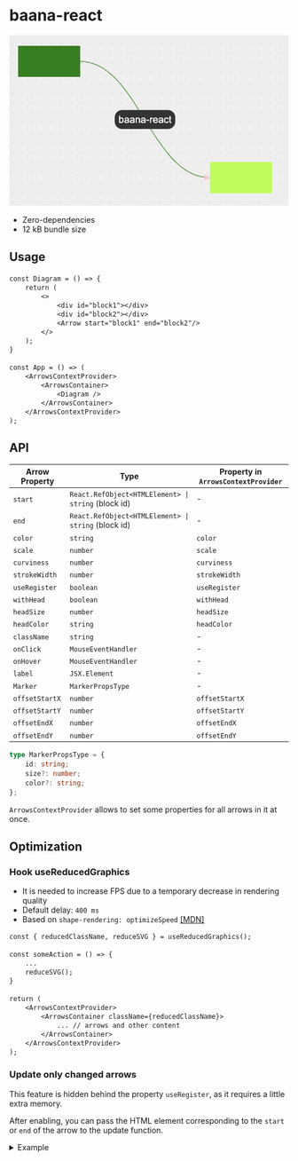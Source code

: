# baana-react

![baana-react demonstration picture](./baana-react-pic.png "SVG-arrows lib for React")

- Zero-dependencies
- 12 kB bundle size

## Usage

```tsx
const Diagram = () => {
    return (
        <>
            <div id="block1"></div>
            <div id="block2"></div>
            <Arrow start="block1" end="block2"/>
        </>
    );
}

const App = () => (
    <ArrowsContextProvider>
        <ArrowsContainer>
            <Diagram />
        </ArrowsContainer>
    </ArrowsContextProvider>
);
```

## API

| Arrow Property | Type                                                | Property in `ArrowsContextProvider` |
| -------------- | --------------------------------------------------- | ----------------------------------- |
| `start`        | `React.RefObject<HTMLElement> \| string` (block id) | -                                   |
| `end`          | `React.RefObject<HTMLElement> \| string` (block id) | -                                   |
| `color`        | `string`                                            | `color`                             |
| `scale`        | `number`                                            | `scale`                             |
| `curviness`    | `number`                                            | `curviness`                         |
| `strokeWidth`  | `number`                                            | `strokeWidth`                       |
| `useRegister`  | `boolean`                                           | `useRegister`                       |
| `withHead`     | `boolean`                                           | `withHead`                          |
| `headSize`     | `number`                                            | `headSize`                          |
| `headColor`    | `string`                                            | `headColor`                         |
| `className`    | `string`                                            | -                                   |
| `onClick`      | `MouseEventHandler`                                 | -                                   |
| `onHover`      | `MouseEventHandler`                                 | -                                   |
| `label`        | `JSX.Element`                                       | -                                   |
| `Marker`       | `MarkerPropsType`                                   | -                                   |
| `offsetStartX` | `number`                                            | `offsetStartX`                      |
| `offsetStartY` | `number`                                            | `offsetStartY`                      |
| `offsetEndX`   | `number`                                            | `offsetEndX`                        |
| `offsetEndY`   | `number`                                            | `offsetEndY`                        |

```ts
type MarkerPropsType = {
    id: string;
    size?: number;
    color?: string;
};
```

`ArrowsContextProvider` allows to set some properties for all arrows in it at once.

## Optimization

### Hook useReducedGraphics

- It is needed to increase FPS due to a temporary decrease in rendering quality
- Default delay: `400 ms`
- Based on `shape-rendering: optimizeSpeed` [[MDN]](https://developer.mozilla.org/en-US/docs/Web/SVG/Attribute/shape-rendering)

```tsx
const { reducedClassName, reduceSVG } = useReducedGraphics();

const someAction = () => {
    ...
    reduceSVG();
}

return (
    <ArrowsContextProvider>
        <ArrowsContainer className={reducedClassName}>
            ... // arrows and other content
        </ArrowsContainer>
    </ArrowsContextProvider>
);
```

### Update only changed arrows

This feature is hidden behind the property `useRegister`, as it requires a little extra memory.

After enabling, you can pass the HTML element corresponding to the `start` or `end` of the arrow to the update function.

<details>
<summary>Example</summary>

Made with `react-draggable`.

```tsx
const Diagram = () => {
    const { update } = useLineContext();

    const handleUpdate = (mouseEvent, dragEvent) => {
        update(dragEvent.node);
    };

    return (
        <>
            <Draggable
                onDrag={handleUpdate}
                onStart={handleUpdate}
                onStop={handleUpdate}
            >
                <div id="block1"></div>
            </Draggable>

            <Draggable
                onDrag={handleUpdate}
                onStart={handleUpdate}
                onStop={handleUpdate}
            >
                <div id="block2"></div>
            </Draggable>

            <Arrow start="block1" end="block2"/>
        </>
    );
}

const App = () => {
    return (
        <ArrowsContextProvider>
            <ArrowsContainer>
                <Diagram />
            </ArrowsContainer>
        </ArrowsContextProvider>
    )
}
```

</details>
